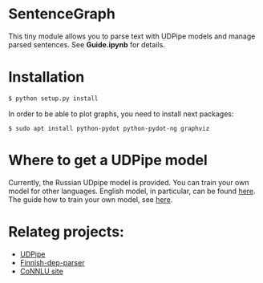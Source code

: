 # SentenceGraph

This tiny module allows you to parse text with UDPipe models and manage parsed sentences. See **Guide.ipynb** for details.

# Installation

```bash
$ python setup.py install
```

In order to be able to plot graphs, you need to install next packages:
```
$ sudo apt install python-pydot python-pydot-ng graphviz
```
# Where to get a UDPipe model

Currently, the Russian UDpipe model is provided. You can train your own model for other languages. English model, in particular, can be found [here](https://lindat.mff.cuni.cz/repository/xmlui/handle/11234/1-2998). The guide how to train your own model, see [here](https://astromis.github.io/2019/05/15/discover_the_udpipe.html). 
# Relateg projects:

* [UDPipe](https://github.com/ufal/udpipe)
* [Finnish-dep-parser](https://github.com/TurkuNLP/Finnish-dep-parser)
* [CoNNLU site](https://universaldependencies.org/format.html)
